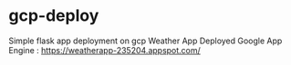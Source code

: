 # gcp-deploy
Simple flask app deployment on gcp
Weather App Deployed Google App Engine : https://weatherapp-235204.appspot.com/